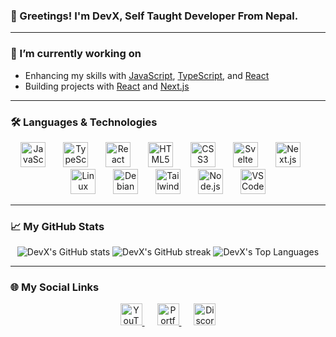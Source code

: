 ### 🙏 Greetings! I'm DevX, Self Taught Developer From Nepal.

---

### 🔭 I’m currently working on

- Enhancing my skills with [JavaScript](https://developer.mozilla.org/en-US/docs/Web/JavaScript), [TypeScript](https://www.typescriptlang.org/), and [React](https://reactjs.org/)
- Building projects with [React](https://react.dev/) and [Next.js](https://nextjs.org/)

---

### 🛠️ Languages & Technologies

<div align="center">
  <img src="https://cdn.jsdelivr.net/gh/devicons/devicon/icons/javascript/javascript-original.svg" height="40" alt="JavaScript logo" />
  <img width="20" />
  <img src="https://cdn.jsdelivr.net/gh/devicons/devicon/icons/typescript/typescript-original.svg" height="40" alt="TypeScript logo" />
  <img width="20" />
  <img src="https://cdn.jsdelivr.net/gh/devicons/devicon/icons/react/react-original.svg" height="40" alt="React logo" />
  <img width="20" />
  <img src="https://cdn.jsdelivr.net/gh/devicons/devicon/icons/html5/html5-original.svg" height="40" alt="HTML5 logo" />
  <img width="20" />
  <img src="https://cdn.jsdelivr.net/gh/devicons/devicon/icons/css3/css3-original.svg" height="40" alt="CSS3 logo" />
  <img width="20" />
  <img src="https://cdn.jsdelivr.net/gh/devicons/devicon/icons/svelte/svelte-original.svg" height="40" alt="Svelte logo" />
  <img width="20" />
  <img src="https://cdn.jsdelivr.net/gh/devicons/devicon/icons/nextjs/nextjs-original.svg" height="40" alt="Next.js logo" />
  <img width="20" />
  <img src="https://cdn.jsdelivr.net/gh/devicons/devicon/icons/linux/linux-original.svg" height="40" alt="Linux logo" />
  <img width="20" />
  <img src="https://cdn.jsdelivr.net/gh/devicons/devicon/icons/debian/debian-original.svg" height="40" alt="Debian logo" />
  <img width="20" />
  <img src="https://cdn.jsdelivr.net/gh/devicons/devicon/icons/tailwindcss/tailwindcss-original.svg" height="40" alt="Tailwind CSS logo" />
  <img width="20" />
  <img src="https://cdn.jsdelivr.net/gh/devicons/devicon/icons/nodejs/nodejs-original.svg" height="40" alt="Node.js logo" />
  <img width="20" />
  <img src="https://cdn.jsdelivr.net/gh/devicons/devicon/icons/vscode/vscode-original.svg" height="40" alt="VSCode logo" />
</div>

---

### 📈 My GitHub Stats

<div align="center">
  <img src="https://github-readme-stats.vercel.app/api?username=DevX32&show_icons=true&count_private=true&hide_title=true&hide_border=true&bg_color=0d1117&text_color=c9d1d9&icon_color=58a6ff&title_color=79c0ff" alt="DevX's GitHub stats" />
  <img src="https://github-readme-streak-stats.herokuapp.com/?user=DevX32&theme=dracula&hide_border=true" alt="DevX's GitHub streak" />
  <img src="https://github-readme-stats.vercel.app/api/top-langs/?username=DevX32&layout=compact&hide_title=true&hide_border=true&bg_color=0d1117&text_color=c9d1d9&card_width=400" alt="DevX's Top Languages" />
</div>

---

### 🌐 My Social Links

<div align="center">
  <a href="https://www.youtube.com/@DevX32" target="_blank" style="margin: 0 10px;">
    <img src="https://img.shields.io/static/v1?message=YouTube&logo=youtube&label=&color=FF0000&logoColor=white&style=for-the-badge" height="35" alt="YouTube" />
  </a>
  <a href="https://devx32.vercel.app" target="_blank" style="margin: 0 10px;">
    <img src="https://img.shields.io/static/v1?message=Portfolio&logo=file&label=&color=212121&logoColor=white&style=for-the-badge" height="35" alt="Portfolio" />
  </a>
  <a href="https://discord.gg/2aZDVZZbHE" target="_blank" style="margin: 0 10px;">
    <img src="https://img.shields.io/static/v1?message=Discord&logo=discord&label=&color=7289DA&logoColor=white&style=for-the-badge" height="35" alt="Discord" />
  </a>
</div>

